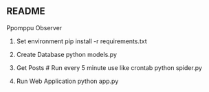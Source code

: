 README
---

Ppomppu Observer

1. Set environment
        pip install -r requirements.txt

2. Create Database
        python models.py

3. Get Posts
        # Run every 5 minute use like crontab
        python spider.py

4. Run Web Application
        python app.py
